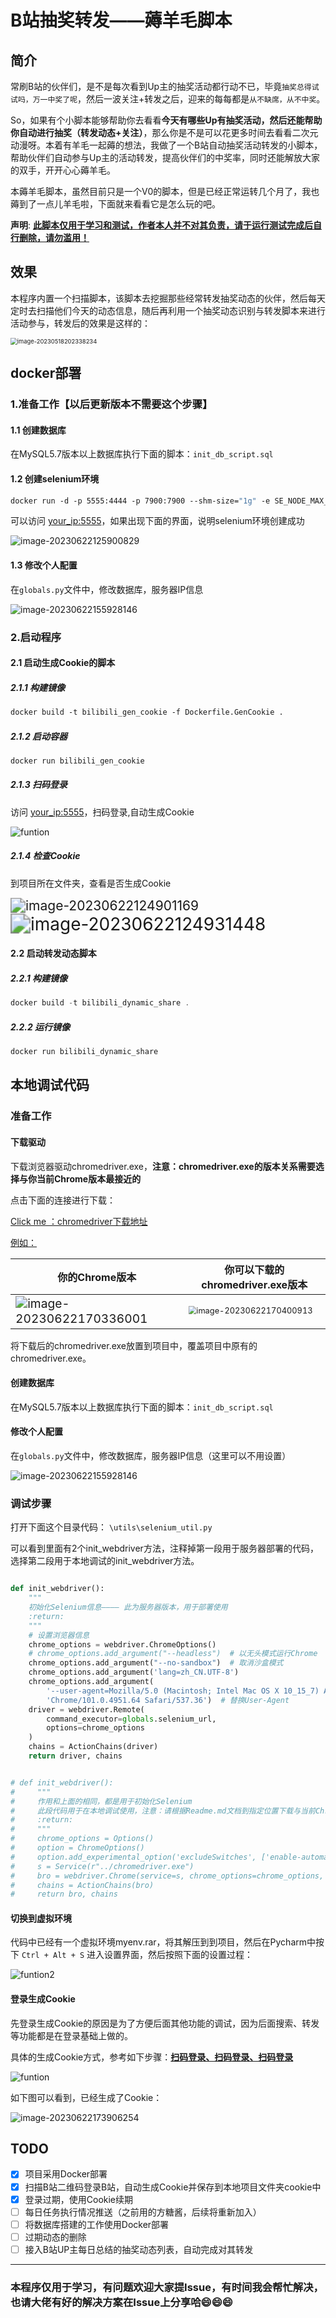 # B站抽奖转发——薅羊毛脚本

## 简介

常刷B站的伙伴们，是不是每次看到Up主的抽奖活动都行动不已，毕竟`抽奖总得试试吗，万一中奖了呢`，然后一波关注+转发之后，迎来的每每都是`从不缺席，从不中奖`。

So，如果有个小脚本能够帮助你去看看**今天有哪些Up有抽奖活动，然后还能帮助你自动进行抽奖（转发动态+关注）**，那么你是不是可以花更多时间去看看二次元动漫呀。本着有羊毛一起薅的想法，我做了一个B站自动抽奖活动转发的小脚本，帮助伙伴们自动参与Up主的活动转发，提高伙伴们的中奖率，同时还能解放大家的双手，开开心心薅羊毛。

本薅羊毛脚本，虽然目前只是一个V0的脚本，但是已经正常运转几个月了，我也薅到了一点儿羊毛啦，下面就来看看它是怎么玩的吧。

**声明**: <u>**此脚本仅用于学习和测试，作者本人并不对其负责，请于运行测试完成后自行删除，请勿滥用！**</u>

## 效果

本程序内置一个扫描脚本，该脚本去挖掘那些经常转发抽奖动态的伙伴，然后每天定时去扫描他们今天的动态信息，随后再利用一个抽奖动态识别与转发脚本来进行活动参与，转发后的效果是这样的：

<img src="img/Readme.assets/image-20230518202338234.png" alt="image-20230518202338234" style="zoom:67%;" />

## docker部署

### 1.准备工作【以后更新版本不需要这个步骤】

#### 1.1 创建数据库

在MySQL5.7版本以上数据库执行下面的脚本：`init_db_script.sql`

#### 1.2 创建selenium环境

```dockerfile
docker run -d -p 5555:4444 -p 7900:7900 --shm-size="1g" -e SE_NODE_MAX_SESSIONS=5 -e SE_NODE_MAX_INSTANCES=5 selenium/standalone-chrome:latest
```

可以访问 [your_ip:5555]()，如果出现下面的界面，说明selenium环境创建成功

![image-20230622125900829](img/Readme.assets/image-20230622125900829.png)

#### 1.3 修改个人配置

在`globals.py`文件中，修改数据库，服务器IP信息

![image-20230622155928146](img/Readme.assets/image-20230622155928146.png)

### 2.启动程序

#### 2.1 启动生成Cookie的脚本

##### 2.1.1 构建镜像

```dockerfile
docker build -t bilibili_gen_cookie -f Dockerfile.GenCookie .
```

##### 2.1.2 启动容器

```dockerfile
docker run bilibili_gen_cookie
```

##### 2.1.3 扫码登录

访问 [your_ip:5555]()，扫码登录,自动生成Cookie

![funtion](img/Readme.assets/funtion-16874096887972.gif)

##### 2.1.4 检查Cookie

到项目所在文件夹，查看是否生成Cookie

<img src="img/Readme.assets/image-20230622124901169.png" alt="image-20230622124901169" style="zoom:150%;" />

<img src="img/Readme.assets/image-20230622124931448.png" alt="image-20230622124931448" style="zoom:200%;" />

#### 2.2 启动转发动态脚本

##### 2.2.1 构建镜像

```java
docker build -t bilibili_dynamic_share .
```

##### 2.2.2 运行镜像

```java
docker run bilibili_dynamic_share
```

## 本地调试代码

### 准备工作

#### 下载驱动

下载浏览器驱动chromedriver.exe，**注意：chromedriver.exe的版本关系需要选择与你当前Chrome版本最接近的**

点击下面的连接进行下载：

[Click me ：chromedriver下载地址](http://chromedriver.storage.googleapis.com/index.html)

<u>例如：</u>

| 你的Chrome版本                                               | 你可以下载的chromedriver.exe版本                             |
| ------------------------------------------------------------ | ------------------------------------------------------------ |
| <img src="img/Readme.assets/image-20230622170336001.png" alt="image-20230622170336001" style="zoom:120%;" /> | <img src="img/Readme.assets/image-20230622170400913.png" alt="image-20230622170400913" style="zoom: 80%;" /> |

将下载后的chromedriver.exe放置到项目中，覆盖项目中原有的chromedriver.exe。

#### 创建数据库

在MySQL5.7版本以上数据库执行下面的脚本：`init_db_script.sql`

#### 修改个人配置

在`globals.py`文件中，修改数据库，服务器IP信息（这里可以不用设置）

![image-20230622155928146](img/Readme.assets/image-20230622155928146.png)

### 调试步骤

打开下面这个目录代码： `\utils\selenium_util.py`

可以看到里面有2个init_webdriver方法，注释掉第一段用于服务器部署的代码，选择第二段用于本地调试的init_webdriver方法。

```python

def init_webdriver():
    """
    初始化Selenium信息———— 此为服务器版本，用于部署使用
    :return:
    """
    # 设置浏览器信息
    chrome_options = webdriver.ChromeOptions()
    # chrome_options.add_argument("--headless")  # 以无头模式运行Chrome
    chrome_options.add_argument("--no-sandbox")  # 取消沙盒模式
    chrome_options.add_argument('lang=zh_CN.UTF-8')
    chrome_options.add_argument(
        '--user-agent=Mozilla/5.0 (Macintosh; Intel Mac OS X 10_15_7) AppleWebKit/537.36 (KHTML, like Gecko) '
        'Chrome/101.0.4951.64 Safari/537.36')  # 替换User-Agent
    driver = webdriver.Remote(
        command_executor=globals.selenium_url,
        options=chrome_options
    )
    chains = ActionChains(driver)
    return driver, chains


# def init_webdriver():
#     """
#     作用和上面的相同，都是用于初始化Selenium
#     此段代码用于在本地调试使用，注意：请根据Readme.md文档到指定位置下载与当前Chrome浏览器匹配的chromedriver.exe
#     :return:
#     """
#     chrome_options = Options()
#     option = ChromeOptions()
#     option.add_experimental_option('excludeSwitches', ['enable-automation'])
#     s = Service(r"../chromedriver.exe")
#     bro = webdriver.Chrome(service=s, chrome_options=chrome_options, options=option)
#     chains = ActionChains(bro)
#     return bro, chains
```

#### 切换到虚拟环境

代码中已经有一个虚拟环境myenv.rar，将其解压到到项目，然后在Pycharm中按下 `Ctrl + Alt + S` 进入设置界面，然后按照下面的设置过程：

![funtion2](img/Readme.assets/funtion2.gif)

#### 登录生成Cookie

先登录生成Cookie的原因是为了方便后面其他功能的调试，因为后面搜索、转发等功能都是在登录基础上做的。

具体的生成Cookie方式，参考如下步骤：**<u>扫码登录、扫码登录、扫码登录</u>**

![funtion](img/Readme.assets/funtion-16874267569092.gif)

如下图可以看到，已经生成了Cookie：

![image-20230622173906254](img/Readme.assets/image-20230622173906254.png)

## TODO

- [x] 项目采用Docker部署
- [x] 扫描B站二维码登录B站，自动生成Cookie并保存到本地项目文件夹cookie中
- [x] 登录过期，使用Cookie续期
- [ ] 每日任务执行情况推送（之前用的方糖酱，后续将重新加入）
- [ ] 将数据库搭建的工作使用Docker部署
- [ ] 过期动态的删除
- [ ] 接入B站UP主每日总结的抽奖动态列表，自动完成对其转发

---

### 本程序仅用于学习，有问题欢迎大家提Issue，有时间我会帮忙解决，也请大佬有好的解决方案在Issue上分享哈:smile::smile::smile:
